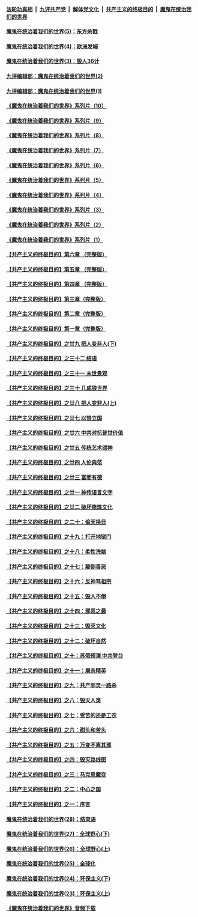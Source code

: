 

####  [法轮功真相](../../../../basic/blob/master/README.md?t=09190602) &nbsp;|&nbsp; [九评共产党](../../../../9ping.md/blob/master/README.md?t=09190602) &nbsp;|&nbsp; [解体党文化](../../../../jtdwh.md/blob/master/README.md?t=09190602)  &nbsp;|&nbsp; [共产主义的终极目的](../../../../gczydzjmd.md/blob/master/README.md?t=09190602) &nbsp;|&nbsp; [魔鬼在统治我们的世界](../../../../mgztzwmdsj.md/blob/master/README.md?t=09190602) 

#### [魔鬼在统治着我们的世界(5)：东方杀戮](../pages/nsc422/n10417707.md?t=09190602) 

#### [魔鬼在统治着我们的世界(4)：欧洲发端](../pages/nsc422/n10414890.md?t=09190602) 

#### [魔鬼在统治着我们的世界(3)：毁人36计](../pages/nsc422/n10411583.md?t=09190602) 

#### [九评编辑部：魔鬼在统治着我们的世界(2)](../pages/nsc422/n10410036.md?t=09190602) 

#### [九评编辑部：魔鬼在统治着我们的世界(1)](../pages/nsc422/n10406825.md?t=09190602) 

#### [《魔鬼在统治着我们的世界》系列片（10）](../pages/nsc422/n12292670.md?t=09190602) 

#### [《魔鬼在统治着我们的世界》系列片（9）](../pages/nsc422/n12290859.md?t=09190602) 

#### [《魔鬼在统治着我们的世界》系列片（8）](../pages/nsc422/n12287445.md?t=09190602) 

#### [《魔鬼在统治着我们的世界》系列片（7）](../pages/nsc422/n12283425.md?t=09190602) 

#### [《魔鬼在统治着我们的世界》系列片（6）](../pages/nsc422/n12282314.md?t=09190602) 

#### [《魔鬼在统治着我们的世界》系列片（5）](../pages/nsc422/n12281419.md?t=09190602) 

#### [《魔鬼在统治着我们的世界》系列片（4）](../pages/nsc422/n12274024.md?t=09190602) 

#### [《魔鬼在统治着我们的世界》系列片（3）](../pages/nsc422/n12271322.md?t=09190602) 

#### [《魔鬼在统治着我们的世界》系列片（2）](../pages/nsc422/n12269049.md?t=09190602) 

#### [《魔鬼在统治着我们的世界》系列片（1）](../pages/nsc422/n12267575.md?t=09190602) 

#### [【共产主义的终极目的】第六章 （完整版）](../pages/nsc422/n11428913.md?t=09190602) 

#### [【共产主义的终极目的】第五章 （完整版）](../pages/nsc422/n11428912.md?t=09190602) 

#### [【共产主义的终极目的】第四章 （完整版）](../pages/nsc422/n11428907.md?t=09190602) 

#### [【共产主义的终极目的】第三章（完整版）](../pages/nsc422/n11428848.md?t=09190602) 

#### [【共产主义的终极目的】第二章（完整版）](../pages/nsc422/n11428831.md?t=09190602) 

#### [【共产主义的终极目的】第一章（完整版）](../pages/nsc422/n11417651.md?t=09190602) 

#### [【共产主义的终极目的】之廿九 把人变非人(下)](../pages/nsc422/n11344140.md?t=09190602) 

#### [【共产主义的终极目的】之三十二 结语](../pages/nsc422/n11360535.md?t=09190602) 

#### [【共产主义的终极目的】之三十一 末世景观](../pages/nsc422/n11351129.md?t=09190602) 

#### [【共产主义的终极目的】之三十 几成狼世界](../pages/nsc422/n11348280.md?t=09190602) 

#### [【共产主义的终极目的】之廿八 把人变非人(上)](../pages/nsc422/n11340492.md?t=09190602) 

#### [【共产主义的终极目的】之廿七 以恨立国](../pages/nsc422/n11336944.md?t=09190602) 

#### [【共产主义的终极目的】之廿六 中共对抗普世价值](../pages/nsc422/n11324785.md?t=09190602) 

#### [【共产主义的终极目的】之廿五 传统艺术颂神](../pages/nsc422/n11296396.md?t=09190602) 

#### [【共产主义的终极目的】之廿四 人伦典范](../pages/nsc422/n11296397.md?t=09190602) 

#### [【共产主义的终极目的】之廿三 富而有德](../pages/nsc422/n11283598.md?t=09190602) 

#### [【共产主义的终极目的】之廿一 神传语言文字](../pages/nsc422/n11263265.md?t=09190602) 

#### [【共产主义的终极目的】之廿二 破坏修炼文化](../pages/nsc422/n11245728.md?t=09190602) 

#### [【共产主义的终极目的】之二十：偷天换日](../pages/nsc422/n11238846.md?t=09190602) 

#### [【共产主义的终极目的】之十九：打开地狱门](../pages/nsc422/n11206376.md?t=09190602) 

#### [【共产主义的终极目的】之十八：柔性洗脑](../pages/nsc422/n11199994.md?t=09190602) 

#### [【共产主义的终极目的】之十七：颠倒善恶](../pages/nsc422/n11179782.md?t=09190602) 

#### [【共产主义的终极目的】之十六：反神骂祖宗](../pages/nsc422/n11166798.md?t=09190602) 

#### [【共产主义的终极目的】之十五：毁人不倦](../pages/nsc422/n11166792.md?t=09190602) 

#### [【共产主义的终极目的】之十四：邪恶之最](../pages/nsc422/n11150249.md?t=09190602) 

#### [【共产主义的终极目的】之十三：毁灭文化](../pages/nsc422/n11135227.md?t=09190602) 

#### [【共产主义的终极目的】之十二：破坏自然](../pages/nsc422/n11135214.md?t=09190602) 

#### [【共产主义的终极目的】之十：苏俄预演 中共登台](../pages/nsc422/n11118424.md?t=09190602) 

#### [【共产主义的终极目的】之十一：屠杀精英](../pages/nsc422/n11118442.md?t=09190602) 

#### [【共产主义的终极目的】之九：共产邪灵一路杀](../pages/nsc422/n11114139.md?t=09190602) 

#### [【共产主义的终极目的】之八：毁灭人类](../pages/nsc422/n11108503.md?t=09190602) 

#### [【共产主义的终极目的】之七：受苦的还是工农](../pages/nsc422/n11101809.md?t=09190602) 

#### [【共产主义的终极目的】之六：甜头和苦头](../pages/nsc422/n11096971.md?t=09190602) 

#### [【共产主义的终极目的】之五：万变不离其邪](../pages/nsc422/n11091285.md?t=09190602) 

#### [【共产主义的终极目的】之四：毁灭路线图](../pages/nsc422/n11086284.md?t=09190602) 

#### [【共产主义的终极目的】之三：马克思魔变](../pages/nsc422/n11061941.md?t=09190602) 

#### [【共产主义的终极目的】之二：中心之国](../pages/nsc422/n11047728.md?t=09190602) 

#### [【共产主义的终极目的】之一：序言](../pages/nsc422/n11086077.md?t=09190602) 

#### [魔鬼在统治着我们的世界(28)：结束语](../pages/nsc422/n10936246.md?t=09190602) 

#### [魔鬼在统治着我们的世界(27)：全球野心(下)](../pages/nsc422/n10928319.md?t=09190602) 

#### [魔鬼在统治着我们的世界(26)：全球野心(上)](../pages/nsc422/n10900318.md?t=09190602) 

#### [魔鬼在统治着我们的世界(25)：全球化](../pages/nsc422/n10788205.md?t=09190602) 

#### [魔鬼在统治着我们的世界(24)：环保主义(下)](../pages/nsc422/n10695307.md?t=09190602) 

#### [魔鬼在统治着我们的世界(23)：环保主义(上)](../pages/nsc422/n10688613.md?t=09190602) 

#### [《魔鬼在统治着我们的世界》音频下载](../pages/nsc422/n10635553.md?t=09190602) 

